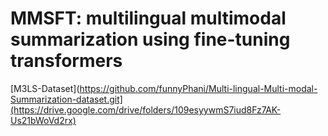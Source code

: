 # MMSFT: multilingual multimodal summarization using fine-tuning transformers

[M3LS-Dataset](https://github.com/funnyPhani/Multi-lingual-Multi-modal-Summarization-dataset.git](https://drive.google.com/drive/folders/109esyywmS7iud8Fz7AK-Us21bWoVd2rx)


